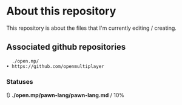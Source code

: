 # About this repository
This repository is about the files that I'm currently editing / creating.

## Associated github repositories

      ./open.mp/                                                                                  • https://github.com/openmultiplayer

### Statuses

🔃 **./open.mp/pawn-lang/pawn-lang.md**  /  10%
